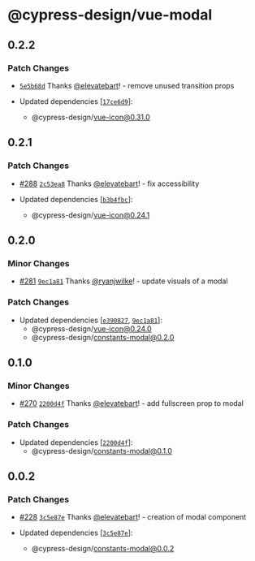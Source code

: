 # @cypress-design/vue-modal

## 0.2.2

### Patch Changes

- [`5e5b68d`](https://github.com/cypress-io/cypress-design/commit/5e5b68dc9f5ebe60bc3c558e2f2ebcd35c3d1489) Thanks [@elevatebart](https://github.com/elevatebart)! - remove unused transition props

- Updated dependencies [[`17ce6d9`](https://github.com/cypress-io/cypress-design/commit/17ce6d9421ea37235058e5ca26b4e244d5d5b335)]:
  - @cypress-design/vue-icon@0.31.0

## 0.2.1

### Patch Changes

- [#288](https://github.com/cypress-io/cypress-design/pull/288) [`2c53ea8`](https://github.com/cypress-io/cypress-design/commit/2c53ea8ffa13baaf299bd3168de819166ad071ce) Thanks [@elevatebart](https://github.com/elevatebart)! - fix accessibility

- Updated dependencies [[`b3b4fbc`](https://github.com/cypress-io/cypress-design/commit/b3b4fbc189457a311abaf93959ec211067957a5c)]:
  - @cypress-design/vue-icon@0.24.1

## 0.2.0

### Minor Changes

- [#281](https://github.com/cypress-io/cypress-design/pull/281) [`9ec1a81`](https://github.com/cypress-io/cypress-design/commit/9ec1a81cbe0a136bb8bd74b5af968c41615cefbc) Thanks [@ryanjwilke](https://github.com/ryanjwilke)! - update visuals of a modal

### Patch Changes

- Updated dependencies [[`e390827`](https://github.com/cypress-io/cypress-design/commit/e3908270ece513886c64cebcb78cebe0cd0d8c3d), [`9ec1a81`](https://github.com/cypress-io/cypress-design/commit/9ec1a81cbe0a136bb8bd74b5af968c41615cefbc)]:
  - @cypress-design/vue-icon@0.24.0
  - @cypress-design/constants-modal@0.2.0

## 0.1.0

### Minor Changes

- [#270](https://github.com/cypress-io/cypress-design/pull/270) [`2200d4f`](https://github.com/cypress-io/cypress-design/commit/2200d4fcca11f40509051e942b0eea22e5ec38b1) Thanks [@elevatebart](https://github.com/elevatebart)! - add fullscreen prop to modal

### Patch Changes

- Updated dependencies [[`2200d4f`](https://github.com/cypress-io/cypress-design/commit/2200d4fcca11f40509051e942b0eea22e5ec38b1)]:
  - @cypress-design/constants-modal@0.1.0

## 0.0.2

### Patch Changes

- [#228](https://github.com/cypress-io/cypress-design/pull/228) [`3c5e87e`](https://github.com/cypress-io/cypress-design/commit/3c5e87e56937be486c10c928170ee7b64eb622c6) Thanks [@elevatebart](https://github.com/elevatebart)! - creation of modal component

- Updated dependencies [[`3c5e87e`](https://github.com/cypress-io/cypress-design/commit/3c5e87e56937be486c10c928170ee7b64eb622c6)]:
  - @cypress-design/constants-modal@0.0.2
